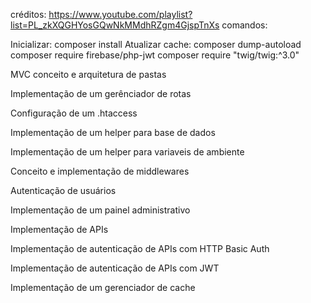créditos: https://www.youtube.com/playlist?list=PL_zkXQGHYosGQwNkMMdhRZgm4GjspTnXs
comandos:

Inicializar: composer install
Atualizar cache: composer dump-autoload
composer require firebase/php-jwt
composer require "twig/twig:^3.0"

MVC conceito e arquitetura de pastas

Implementação de um gerênciador de rotas

Configuração de um .htaccess

Implementação de um helper para base de dados

Implementação de um helper para variaveis de ambiente

Conceito e implementação de middlewares

Autenticação de usuários

Implementação de um painel administrativo

Implementação de APIs

Implementação de autenticação de APIs com HTTP Basic Auth

Implementação de autenticação de APIs com JWT

Implementação de um gerenciador de cache